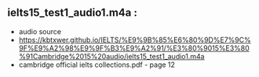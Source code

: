 ## ielts15_test1_audio1.m4a :

- audio source
- https://kbtxwer.github.io/IELTS/%E9%9B%85%E6%80%9D%E7%9C%9F%E9%A2%98%E9%9F%B3%E9%A2%91/%E3%80%9015%E3%80%91Cambridge%2015%20audio/ielts15_test1_audio1.m4a
- cambridge official ielts collections.pdf - page 12

